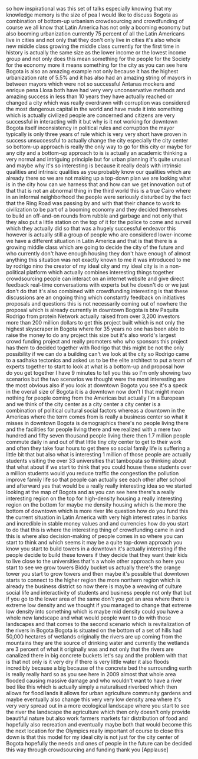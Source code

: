 
so how inspirational was this set of
talks especially knowing that my
knowledge memory is the size of pea I
would like to discuss Bogota as
combination of bottom-up urbanism
crowdsourcing and crowdfunding of course
we all know that Latin America has not
only a booming economy but also booming
urbanization currently 75 percent of all
the Latin Americans live in cities and
not only that they don&#39;t only live in
cities it&#39;s also whole new middle class
growing the middle class currently for
the first time in history is actually
the same size as the lower income or the
lowest income group and not only does
this mean something for the people for
the Society for the economy more it
means something for the city as you can
see here Bogota is also an amazing
example not only because it has the
highest urbanization rate of 5.5% and it
has also had an amazing string of mayors
in between mayors which were not so
successful Antanas mockers and enrique
pena Llosa both have had very very
unconservative methods and amazing
success in less than 10 years they have
actually reached or changed a city which
was really overdrawn with corruption was
considered the most dangerous capital in
the world and have made it into
something which is actually civilized
people are concerned and citizens are
very successful in interacting with it
but why is it not working for downtown
Bogota itself inconsistency in political
rules and corruption the mayor typically
is only three years of rule which is
very very short have proven in success
unsuccessful to actually change the city
especially the city center so bottom-up
approach is really the only way to go
for this city or maybe for any city and
a bottom-up approach to is
is actually an academic thinking a very
normal and intriguing principle but for
urban planning it&#39;s quite unusual and
maybe why it&#39;s so interesting is because
it really deals with intrinsic qualities
and intrinsic qualities as you probably
know our qualities which are already
there so we are not making up a top-down
plan we are looking what is in the city
how can we harness that and how can we
get innovation out of that that is not
an abnormal thing in the third world
this is a true Cairo where in an
informal neighborhood the people were
seriously disturbed by the fact that the
Ring Road was passing by and with that
their chance to work to civilization to
be part of a booming economy and they
decided themselves to build an
off-and-on rounds from rubble and
garbage and not only that they also put
a little station on the top of it for
the police to come and surveil which
they actually did so that was a hugely
successful endeavor
this however is actually still a group
of people who are considered
lower-income we have a different
situation in Latin America and that is
that there is a growing middle class
which are going to decide the city of
the future and who currently don&#39;t have
enough housing they don&#39;t have enough of
almost anything this situation was not
exactly known to me it was introduced to
me by rodrigo nino the creator of my
ideal city and my ideal city is in a
non-political platform which actually
combines interesting things together
crowdsourcing people can interact on an
internet website and give direct
feedback real-time conversations with
experts but he doesn&#39;t do or we just
don&#39;t do that it&#39;s also combined with
crowdfunding interesting is that these
discussions are an ongoing thing which
constantly feedback on initiatives
proposals and questions this is not
necessarily coming out of nowhere the
proposal which is already
currently in downtown Bogota is btw
Paquita Rodrigo from protein Network
actually raised from over 3,200
investors more than 200 million dollars
to get this project built which is not
only the highest skyscraper in Bogota
where for 35 years no one has been able
to raise the money to do any project
this size but it&#39;s also world&#39;s largest
crowd funding project and really
promoters who who sponsors this project
has them to decided together with
Rodrigo that this might be not the only
possibility if we can do a building
can&#39;t we look at the city so Rodrigo
came to a sadhaka tectonics and asked us
to be the elite architect to put a team
of experts together to start to look at
what is a bottom-up and proposal how do
you get together I have 9 minutes to
tell you this so I&#39;m only showing two
scenarios but the two scenarios we
thought were the most interesting are
the most obvious also if you look at
downtown Bogota you see it&#39;s a speck in
the overall size of Bogota it is a
downtown now don&#39;t I that might mean
nothing for people coming from the
Americas but actually I&#39;m a European and
we think of the city center as a city
center a city center is a combination of
political cultural social factors
whereas a downtown in the Americas where
the term comes from is really a business
center so what it misses in downtown
Bogota is demographics there&#39;s no people
living there and the facilities for
people living there and we realized with
a mere two hundred and fifty seven
thousand people living there then 1.7
million people commute daily in and out
of that little tiny city center to get
to their work and often they take four
hours to get there
so social family life is suffering a
little bit that but also what is
interesting 1 million of those people
are actually students visiting the over
33 universities that
tambopata so thinking about that what
about if we start to think that you
could house these students over a
million students would you reduce
traffic the congestion the pollution
improve family life so that people can
actually see each other after school and
afterward yes that would be a really
really interesting idea so we started
looking at the map of Bogota and as you
can see here there&#39;s a really
interesting region on the top for
high-density housing a really
interesting region on the bottom for
maybe me density housing which is the
more the bottom of downtown which is
more river life question how do you fund
this the current situation in Latin
America with very high interest rates in
banks and incredible in stable money
values and and currencies how do you
start to do that this is where the
interesting thing of crowdfunding came
in and this is where also
decision-making of people comes in so
where you can start to think and which
seems it may be a quite top-down
approach you know you start to build
towers in a downtown it&#39;s actually
interesting if the people decide to
build these towers if they decide that
they want their kids to live close to
the universities that&#39;s a whole other
approach so here you start to see we
grow towers Biddy bucket us actually
there&#39;s the orange tower you start to
grow towers and then maybe it&#39;s possible
that downtown starts to connect to the
higher region the more northern region
which is already the business district
so now there is maybe a weaving of
culture social life and interactivity of
students and business people not only
that but if you go to the lower area of
the same
don&#39;t you get an area where there is
extreme low density and we thought if
you managed to change that extreme low
density into something which is maybe
mid density could you have a whole new
landscape and what would people want to
do with those landscapes and that comes
to the second scenario which is
revitalization of the rivers in Bogota
Bogota is situated on the bottom of a
set of hills had 50,000 hectares of
wetlands originally the rivers are up
coming from the mountains they are the
source of drinking water and currently
the wetlands are 3 percent of what it
originally was and not only that the
rivers are canalized
there in big concrete buckets let&#39;s say
and the problem with that is that not
only is it very dry if there is very
little water
it also floods incredibly because a big
because of the concrete bed the
surrounding earth is really really hard
so as you see here in 2009 almost that
whole area flooded causing massive
damage and who wouldn&#39;t want to have a
river bed like this which is actually
simply a naturalised riverbed which then
allows for flood lands it allows for
urban agriculture community gardens and
maybe eventually also change this very
very low density area where it&#39;s very
very spread out in a more ecological
landscape where you start to see the
river the landscape the agriculture
which then only doesn&#39;t only provide
beautiful nature but also work farmers
markets fair distribution of food and
hopefully also recreation and eventually
maybe both that would become this the
next location for the Olympics
really important of course to close this
down is that this model for my ideal
city is not just for the city center of
Bogota hopefully the needs and ones of
people in the future can be decided this
way through crowdsourcing and
funding thank you
[Applause]
